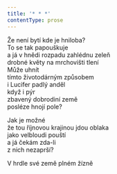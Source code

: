 ```yaml
---
title: '* * *'
contentType: prose
---
```


<section>

Že není bytí kde je hniloba?  
To se tak papouškuje  
a já v hnědi rozpadu zahlédnu zeleň  
drobné květy na mrchovišti tlení  
Může uhnít  
tímto životodárným způsobem  
i Lucifer padlý anděl  
když i pýr  
zbavený dobrodiní země  
posléze hnojí pole?

Jak je možné  
že tou říjnovou krajinou jdou oblaka  
jako velbloudi pouští  
a já čekám zda-li  
z nich nezaprší?

V hrdle své země plném žízně

</section>
